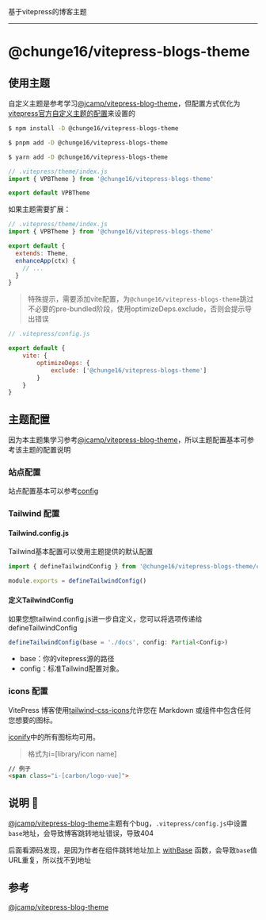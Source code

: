 基于vitepress的博客主题

---

# @chunge16/vitepress-blogs-theme

## 使用主题
自定义主题是参考学习[@jcamp/vitepress-blog-theme](https://vitepressblog.dev/)，但配置方式优化为[vitepress官方自定义主题的配置](https://vitepress.dev/guide/custom-theme#distributing-a-custom-theme)来设置的

```sh [npm]
$ npm install -D @chunge16/vitepress-blogs-theme
```

```sh [pnpm]
$ pnpm add -D @chunge16/vitepress-blogs-theme
```

```sh [yarn]
$ yarn add -D @chunge16/vitepress-blogs-theme
```

```javascript
// .vitepress/theme/index.js
import { VPBTheme } from '@chunge16/vitepress-blogs-theme'

export default VPBTheme

```

如果主题需要扩展：

```javascript
// .vitepress/theme/index.js
import { VPBTheme } from '@chunge16/vitepress-blogs-theme'

export default {
  extends: Theme,
  enhanceApp(ctx) {
    // ...
  }
}
```

> 特殊提示，需要添加vite配置，为`@chunge16/vitepress-blogs-theme`跳过不必要的pre-bundled阶段，使用optimizeDeps.exclude，否则会提示导出错误

```javascript
// .vitepress/config.js 

export default {
    vite: {
        optimizeDeps: {
            exclude: ['@chunge16/vitepress-blogs-theme']
        }
    }
}
```


## 主题配置

因为本主题集学习参考[@jcamp/vitepress-blog-theme](https://vitepressblog.dev/reference/config)，所以主题配置基本可参考该主题的配置说明

### 站点配置
站点配置基本可以参考[config](https://vitepressblog.dev/reference/config)

### Tailwind 配置

#### Tailwind.config.js

Tailwind基本配置可以使用主题提供的默认配置

```javascript
import { defineTailwindConfig } from '@chunge16/vitepress-blogs-theme/config'

module.exports = defineTailwindConfig()
```

#### 定义TailwindConfig
如果您想tailwind.config.js进一步自定义，您可以将选项传递给defineTailwindConfig

```ts
defineTailwindConfig(base = './docs', config: Partial<Config>)
```
- base：你的vitepress源的路径
- config：标准Tailwind配置对象。

### icons 配置

VitePress 博客使用[tailwind-css-icons](https://github.com/jcamp-code/tailwindcss-plugin-icons)允许您在 Markdown 或组件中包含任何您想要的图标。

[iconify](https://iconify.design/)中的所有图标均可用。

> 格式为i=[library/icon name]

```html
// 例子
<span class="i-[carbon/logo-vue]">

```



## 说明 :bug:
[@jcamp/vitepress-blog-theme](https://vitepressblog.dev/)主题有个bug，`.vitepress/config.js`中设置`base`地址，会导致博客跳转地址错误，导致404

后面看源码发现，是因为作者在组件跳转地址加上 [withBase](https://vitepress.dev/reference/runtime-api#withbase) 函数，会导致`base`值URL重复，所以找不到地址



## 参考 
[@jcamp/vitepress-blog-theme](https://vitepressblog.dev/)
